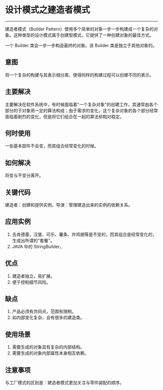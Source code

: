 # 设计模式之建造者模式

----

建造者模式（Builder Pattern）使用多个简单的对象一步一步构建成一个复杂的对象。这种类型的设计模式属于创建型模式，它提供了一种创建对象的最佳方式。

一个 Builder 类会一步一步构造最终的对象。该 Builder 类是独立于其他对象的。

## 意图

将一个复杂的构建与其表示相分离，使得同样的构建过程可以创建不同的表示。

## 主要解决

主要解决在软件系统中，有时候面临着"一个复杂对象"的创建工作，其通常由各个部分的子对象用一定的算法构成；由于需求的变化，这个复杂对象的各个部分经常面临着剧烈的变化，但是将它们组合在一起的算法却相对稳定。

## 何时使用

一些基本部件不会变，而其组合经常变化的时候。

## 如何解决

将变与不变分离开。

## 关键代码
建造者：创建和提供实例，导演：管理建造出来的实例的依赖关系。

## 应用实例

1.  去肯德基，汉堡、可乐、薯条、炸鸡翅等是不变的，而其组合是经常变化的，生成出所谓的"套餐"。
2.  JAVA 中的 StringBuilder。

## 优点

1.  建造者独立，易扩展。
2.  便于控制细节风险。

## 缺点

1.  产品必须有共同点，范围有限制。
2.  如内部变化复杂，会有很多的建造类。

## 使用场景

1.  需要生成的对象具有复杂的内部结构。
2.  需要生成的对象内部属性本身相互依赖。

## 注意事项

与工厂模式的区别是：建造者模式更加关注与零件装配的顺序。